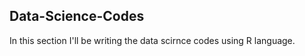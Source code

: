 ## Data-Science-Codes ##     
In this section I'll be writing the data scirnce codes using R language.       
